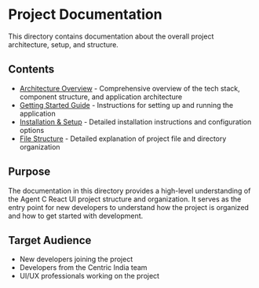 # Project Documentation

This directory contains documentation about the overall project architecture, setup, and structure.

## Contents

- [Architecture Overview](./architecture-overview.md) - Comprehensive overview of the tech stack, component structure, and application architecture
- [Getting Started Guide](./getting-started.md) - Instructions for setting up and running the application
- [Installation & Setup](./installation-setup.md) - Detailed installation instructions and configuration options
- [File Structure](./file-structure.md) - Detailed explanation of project file and directory organization

## Purpose

The documentation in this directory provides a high-level understanding of the Agent C React UI project structure and organization. It serves as the entry point for new developers to understand how the project is organized and how to get started with development.

## Target Audience

- New developers joining the project
- Developers from the Centric India team
- UI/UX professionals working on the project